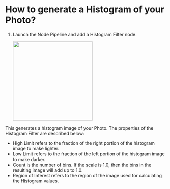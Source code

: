 # How to generate a Histogram of your Photo?

1. Launch the Node Pipeline and add a Histogram Filter node.

   <img src="https://user-images.githubusercontent.com/47021297/188025633-ad1e164d-3ec2-4051-8fc4-c8a8ffdccf03.jpeg" width="250">

This generates a histogram image of your Photo. The properties of the Histogram Filter are described below:

* High Limit refers to the fraction of the right portion of the histogram image to make lighter. 
* Low Limit refers to the fraction of the left portion of the histogram image to make darker. 
* Count is the number of bins. If the scale is 1.0, then the bins in the resulting image will add up to 1.0.
* Region of Interest refers to the region of the image used for calculating the Histogram values.


